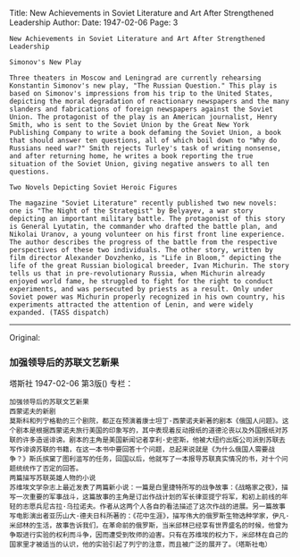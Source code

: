 Title: New Achievements in Soviet Literature and Art After Strengthened Leadership
Author:
Date: 1947-02-06
Page: 3

    New Achievements in Soviet Literature and Art After Strengthened Leadership

    Simonov's New Play

    Three theaters in Moscow and Leningrad are currently rehearsing Konstantin Simonov's new play, "The Russian Question." This play is based on Simonov's impressions from his trip to the United States, depicting the moral degradation of reactionary newspapers and the many slanders and fabrications of foreign newspapers against the Soviet Union. The protagonist of the play is an American journalist, Henry Smith, who is sent to the Soviet Union by the Great New York Publishing Company to write a book defaming the Soviet Union, a book that should answer ten questions, all of which boil down to "Why do Russians need war?" Smith rejects Turley's task of writing nonsense, and after returning home, he writes a book reporting the true situation of the Soviet Union, giving negative answers to all ten questions.

    Two Novels Depicting Soviet Heroic Figures

    The magazine "Soviet Literature" recently published two new novels: one is "The Night of the Strategist" by Belyayev, a war story depicting an important military battle. The protagonist of this story is General Lyutatin, the commander who drafted the battle plan, and Nikolai Uranov, a young volunteer on his first front line experience. The author describes the progress of the battle from the respective perspectives of these two individuals. The other story, written by film director Alexander Dovzhenko, is "Life in Bloom," depicting the life of the great Russian biological breeder, Ivan Michurin. The story tells us that in pre-revolutionary Russia, when Michurin already enjoyed world fame, he struggled to fight for the right to conduct experiments, and was persecuted by priests as a result. Only under Soviet power was Michurin properly recognized in his own country, his experiments attracted the attention of Lenin, and were widely expanded. (TASS dispatch)



<hr /> 

Original: 


### 加强领导后的苏联文艺新果
塔斯社
1947-02-06
第3版()
专栏：

    加强领导后的苏联文艺新果
    西蒙诺夫的新剧
    莫斯科和列宁格勒的三个剧院，都正在预演着康士坦丁·西蒙诺夫新著的剧本《俄国人问题》。这个剧本是根据西蒙诺夫旅行美国的印象写的，其中表现着反动报纸的道德沦丧以及外国报纸对苏联的许多造谣诽谤。剧本的主角是美国新闻记者享利·史密斯，他被大纽约出版公司派到苏联去写作诽谤苏联的书籍，在这一本书中要回答十个问题，总起来说就是《为什么俄国人需要战争？》斯氏摈窠了图利滥写的任务，回国以后，他就写了一本报导苏联真实情况的书，对十个问题统统作了否定的回答。
    两篇描写苏联英雄人物的小说
    苏维埃文学杂志上最近发表了两篇新小说：一篇是白里捷特所写的战争故事：《战略家之夜》，描写一次重要的军事战斗，这篇故事的主角是订出作战计划的军长律亚提宁将军，和初上前线的年轻的志愿兵尼古拉·乌拉诺夫。作者从这两个人各自的看法描述了这次作战的进展。另一篇故事写电影演出者亚历山大·德夫日科所著的：《花中生涯》，描写伟大的俄罗斯生物选种学家，伊凡·米邱林的生活，故事告诉我们，在革命前的俄罗斯，当米邱林已经享有世界盛名的时候，他曾为争取进行实验的权利而斗争，因而遭受到牧师的迫害。只有在苏维埃的权力下，米邱林在自己的国家里才被适当的认识，他的实验引起了列宁的注意，而且被广泛的展开了。（塔斯社电）
